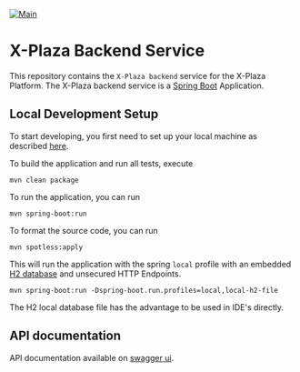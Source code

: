 [![Main](https://github.com/kirjaswappi/kirjaswappi-backend/actions/workflows/main.yml/badge.svg?branch=main)](https://github.com/x-plaza/xplaza-backend/actions/workflows/main.yml)

# X-Plaza Backend Service

This repository contains the `X-Plaza backend` service for the X-Plaza Platform. The X-Plaza backend service is a [Spring Boot](https://spring.io/projects/spring-boot) Application.

## Local Development Setup

To start developing, you first need to set up your local machine as described [here]().

To build the application and run all tests, execute

```console
mvn clean package
```

To run the application, you can run

```console
mvn spring-boot:run
```

To format the source code, you can run

```console
mvn spotless:apply
```

This will run the application with the spring `local` profile with an embedded [H2 database](https://www.h2database.com/html/main.html) and unsecured HTTP Endpoints.

```console
mvn spring-boot:run -Dspring-boot.run.profiles=local,local-h2-file
```

The H2 local database file has the advantage to be used in IDE's directly.

## API documentation

API documentation available on [swagger ui](https://api.xplaza.shop/swagger-ui/index.html).
